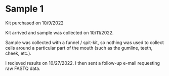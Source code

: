 # Sample 1

Kit purchased on 10/9/2022

Kit arrived and sample was collected on 10/11/2022.

Sample was collected with a funnel / spit-kit, so nothing was used to collect cells around a particular part of the mouth (such as the gumline, teeth, cheek, etc.).

I recieved results on 10/27/2022.  I then sent a follow-up e-mail requesting raw FASTQ data.